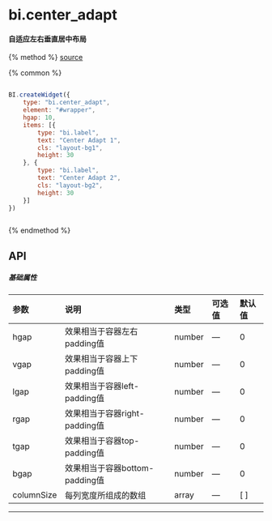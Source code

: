 # bi.center_adapt

#### 自适应左右垂直居中布局

{% method %}
[source](https://jsfiddle.net/fineui/7bsxw7u5/)

{% common %}
```javascript

BI.createWidget({
    type: "bi.center_adapt",
    element: "#wrapper",
    hgap: 10,
    items: [{
        type: "bi.label",
        text: "Center Adapt 1",
        cls: "layout-bg1",
        height: 30
    }, {
        type: "bi.label",
        text: "Center Adapt 2",
        cls: "layout-bg2",
        height: 30
    }]
})



```

{% endmethod %}


## API
##### 基础属性
| 参数    | 说明                           | 类型       | 可选值 | 默认值
| :------ |:-------------                  | :-----     | :----|:----
| hgap    | 效果相当于容器左右padding值    |    number  | —  |  0  |
| vgap    | 效果相当于容器上下padding值    |    number  | — |  0  |
| lgap    | 效果相当于容器left-padding值   |    number  | — |  0  |
| rgap    | 效果相当于容器right-padding值  |    number  | — |  0  |
| tgap    | 效果相当于容器top-padding值    |    number  | — |  0  |
| bgap    | 效果相当于容器bottom-padding值 |    number  | — |  0  |
| columnSize | 每列宽度所组成的数组     |    array | — | [ ] | 

---